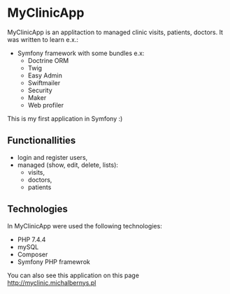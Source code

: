 # MyClinicApp

MyClinicApp is an applitaction to managed clinic visits, patients, doctors. It was written to learn e.x.:
- Symfony framework with some bundles e.x:
    - Doctrine ORM
    - Twig
    - Easy Admin
    - Swiftmailer
    - Security
    - Maker
    - Web profiler

This is my first application in Symfony :)

## Functionallities
    
 - login and register users,
 - managed (show, edit, delete, lists):
    - visits,
    - doctors,
    - patients

## Technologies

In MyClinicApp were used the following technologies: 
 - PHP 7.4.4
 - mySQL
 - Composer
 - Symfony PHP framewrok

You can also see this application on this page http://myclinic.michalbernys.pl
